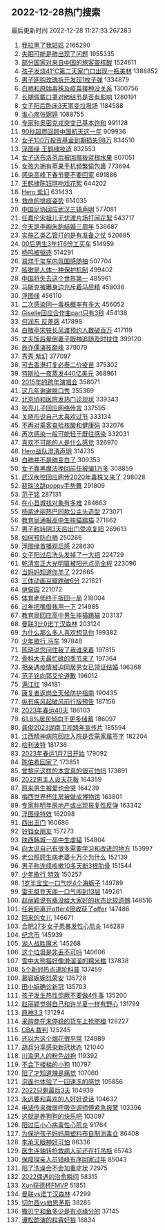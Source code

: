 ## 2022-12-28热门搜索 
最后更新时间 2022-12-28 11:27:33.267283 
1. [我拉黑了我姑姑](https://s.weibo.com/weibo?q=%E6%88%91%E6%8B%89%E9%BB%91%E4%BA%86%E6%88%91%E5%A7%91%E5%A7%91&t=31&band_rank=1&Refer=top) 2165290
1. [失眠可能是肺出现了问题](https://s.weibo.com/weibo?q=%23%E5%A4%B1%E7%9C%A0%E5%8F%AF%E8%83%BD%E6%98%AF%E8%82%BA%E5%87%BA%E7%8E%B0%E4%BA%86%E9%97%AE%E9%A2%98%23&t=31&band_rank=5&Refer=top) 1955335
1. [部分国家对来自中国的旅客查核酸](https://s.weibo.com/weibo?q=%23%E9%83%A8%E5%88%86%E5%9B%BD%E5%AE%B6%E5%AF%B9%E6%9D%A5%E8%87%AA%E4%B8%AD%E5%9B%BD%E7%9A%84%E6%97%85%E5%AE%A2%E6%9F%A5%E6%A0%B8%E9%85%B8%23&t=31&band_rank=49&Refer=top) 1524611
1. [孩子发烧41℃第二天家门口出现一瓶美林](https://s.weibo.com/weibo?q=%23%E5%AD%A9%E5%AD%90%E5%8F%91%E7%83%A741%E2%84%83%E7%AC%AC%E4%BA%8C%E5%A4%A9%E5%AE%B6%E9%97%A8%E5%8F%A3%E5%87%BA%E7%8E%B0%E4%B8%80%E7%93%B6%E7%BE%8E%E6%9E%97%23&t=31&band_rank=1&Refer=top) 1388852
1. [男子网购玫瑰拆开发现1枚子弹](https://s.weibo.com/weibo?q=%23%E7%94%B7%E5%AD%90%E7%BD%91%E8%B4%AD%E7%8E%AB%E7%91%B0%E6%8B%86%E5%BC%80%E5%8F%91%E7%8E%B01%E6%9E%9A%E5%AD%90%E5%BC%B9%23&t=31&band_rank=34&Refer=top) 1334879
1. [白肺和原始毒株及疫苗接种没关系](https://s.weibo.com/weibo?q=%23%E7%99%BD%E8%82%BA%E5%92%8C%E5%8E%9F%E5%A7%8B%E6%AF%92%E6%A0%AA%E5%8F%8A%E7%96%AB%E8%8B%97%E6%8E%A5%E7%A7%8D%E6%B2%A1%E5%85%B3%E7%B3%BB%23&t=31&band_rank=3&Refer=top) 1300756
1. [长期佩戴口罩对肺结节是否有影响](https://s.weibo.com/weibo?q=%23%E9%95%BF%E6%9C%9F%E4%BD%A9%E6%88%B4%E5%8F%A3%E7%BD%A9%E5%AF%B9%E8%82%BA%E7%BB%93%E8%8A%82%E6%98%AF%E5%90%A6%E6%9C%89%E5%BD%B1%E5%93%8D%23&t=31&band_rank=30&Refer=top) 1280191
1. [女子阳后卧床3天家变垃圾场](https://s.weibo.com/weibo?q=%23%E5%A5%B3%E5%AD%90%E9%98%B3%E5%90%8E%E5%8D%A7%E5%BA%8A3%E5%A4%A9%E5%AE%B6%E5%8F%98%E5%9E%83%E5%9C%BE%E5%9C%BA%23&t=31&band_rank=4&Refer=top) 1184588
1. [谁心疼张婉婷](https://s.weibo.com/weibo?q=%E8%B0%81%E5%BF%83%E7%96%BC%E5%BC%A0%E5%A9%89%E5%A9%B7&t=31&band_rank=23&Refer=top) 1088755
1. [专家称奥密克戎突变已基本饱和](https://s.weibo.com/weibo?q=%23%E4%B8%93%E5%AE%B6%E7%A7%B0%E5%A5%A5%E5%AF%86%E5%85%8B%E6%88%8E%E7%AA%81%E5%8F%98%E5%B7%B2%E5%9F%BA%E6%9C%AC%E9%A5%B1%E5%92%8C%23&t=31&band_rank=2&Refer=top) 991128
1. [90秒超燃回顾中国航天这一年](https://s.weibo.com/weibo?q=%2390%E7%A7%92%E8%B6%85%E7%87%83%E5%9B%9E%E9%A1%BE%E4%B8%AD%E5%9B%BD%E8%88%AA%E5%A4%A9%E8%BF%99%E4%B8%80%E5%B9%B4%23&t=31&band_rank=3&Refer=top) 909936
1. [女子100万投资基金到期损失98万](https://s.weibo.com/weibo?q=%23%E5%A5%B3%E5%AD%90100%E4%B8%87%E6%8A%95%E8%B5%84%E5%9F%BA%E9%87%91%E5%88%B0%E6%9C%9F%E6%8D%9F%E5%A4%B198%E4%B8%87%23&t=31&band_rank=31&Refer=top) 834510
1. [浮图缘 王鹤棣妆造](https://s.weibo.com/weibo?q=%E6%B5%AE%E5%9B%BE%E7%BC%98%20%E7%8E%8B%E9%B9%A4%E6%A3%A3%E5%A6%86%E9%80%A0&t=31&band_rank=12&Refer=top) 832553
1. [女子送布洛芬后被回赠板蓝根水果](https://s.weibo.com/weibo?q=%23%E5%A5%B3%E5%AD%90%E9%80%81%E5%B8%83%E6%B4%9B%E8%8A%AC%E5%90%8E%E8%A2%AB%E5%9B%9E%E8%B5%A0%E6%9D%BF%E8%93%9D%E6%A0%B9%E6%B0%B4%E6%9E%9C%23&t=31&band_rank=7&Refer=top) 807051
1. [女孩为拥有苹果手机频繁偷包裹](https://s.weibo.com/weibo?q=%23%E5%A5%B3%E5%AD%A9%E4%B8%BA%E6%8B%A5%E6%9C%89%E8%8B%B9%E6%9E%9C%E6%89%8B%E6%9C%BA%E9%A2%91%E7%B9%81%E5%81%B7%E5%8C%85%E8%A3%B9%23&t=31&band_rank=4&Refer=top) 773694
1. [感染高峰下春节要不要回家](https://s.weibo.com/weibo?q=%23%E6%84%9F%E6%9F%93%E9%AB%98%E5%B3%B0%E4%B8%8B%E6%98%A5%E8%8A%82%E8%A6%81%E4%B8%8D%E8%A6%81%E5%9B%9E%E5%AE%B6%23&t=31&band_rank=45&Refer=top) 691886
1. [王鹤棣陈钰琪吻戏花絮](https://s.weibo.com/weibo?q=%23%E7%8E%8B%E9%B9%A4%E6%A3%A3%E9%99%88%E9%92%B0%E7%90%AA%E5%90%BB%E6%88%8F%E8%8A%B1%E7%B5%AE%23&t=31&band_rank=6&Refer=top) 644202
1. [Hero 紫幻](https://s.weibo.com/weibo?q=Hero%20%E7%B4%AB%E5%B9%BB&t=31&band_rank=6&Refer=top) 631433
1. [救命的排痰姿势](https://s.weibo.com/weibo?q=%23%E6%95%91%E5%91%BD%E7%9A%84%E6%8E%92%E7%97%B0%E5%A7%BF%E5%8A%BF%23&t=31&band_rank=9&Refer=top) 614035
1. [中国足协回应武汉三镇声明](https://s.weibo.com/weibo?q=%23%E4%B8%AD%E5%9B%BD%E8%B6%B3%E5%8D%8F%E5%9B%9E%E5%BA%94%E6%AD%A6%E6%B1%89%E4%B8%89%E9%95%87%E5%A3%B0%E6%98%8E%23&t=31&band_rank=42&Refer=top) 577081
1. [任嘉伦宋祖儿无忧渡片场打闹花絮](https://s.weibo.com/weibo?q=%23%E4%BB%BB%E5%98%89%E4%BC%A6%E5%AE%8B%E7%A5%96%E5%84%BF%E6%97%A0%E5%BF%A7%E6%B8%A1%E7%89%87%E5%9C%BA%E6%89%93%E9%97%B9%E8%8A%B1%E7%B5%AE%23&t=31&band_rank=9&Refer=top) 543717
1. [今天是李峋朱韵结婚三周年](https://s.weibo.com/weibo?q=%23%E4%BB%8A%E5%A4%A9%E6%98%AF%E6%9D%8E%E5%B3%8B%E6%9C%B1%E9%9F%B5%E7%BB%93%E5%A9%9A%E4%B8%89%E5%91%A8%E5%B9%B4%23&t=31&band_rank=11&Refer=top) 536687
1. [实施乙类乙管打的是有准备之仗](https://s.weibo.com/weibo?q=%23%E5%AE%9E%E6%96%BD%E4%B9%99%E7%B1%BB%E4%B9%99%E7%AE%A1%E6%89%93%E7%9A%84%E6%98%AF%E6%9C%89%E5%87%86%E5%A4%87%E4%B9%8B%E4%BB%97%23&t=31&band_rank=10&Refer=top) 520685
1. [00后男生3年打6份工买车](https://s.weibo.com/weibo?q=%2300%E5%90%8E%E7%94%B7%E7%94%9F3%E5%B9%B4%E6%89%936%E4%BB%BD%E5%B7%A5%E4%B9%B0%E8%BD%A6%23&t=31&band_rank=45&Refer=top) 514959
1. [杨鸣被驱逐](https://s.weibo.com/weibo?q=%23%E6%9D%A8%E9%B8%A3%E8%A2%AB%E9%A9%B1%E9%80%90%23&t=31&band_rank=6&Refer=top) 514291
1. [易烊千玺车内氛围感随拍](https://s.weibo.com/weibo?q=%23%E6%98%93%E7%83%8A%E5%8D%83%E7%8E%BA%E8%BD%A6%E5%86%85%E6%B0%9B%E5%9B%B4%E6%84%9F%E9%9A%8F%E6%8B%8D%23&t=31&band_rank=11&Refer=top) 507704
1. [咳嗽是人体一种保护机制](https://s.weibo.com/weibo?q=%23%E5%92%B3%E5%97%BD%E6%98%AF%E4%BA%BA%E4%BD%93%E4%B8%80%E7%A7%8D%E4%BF%9D%E6%8A%A4%E6%9C%BA%E5%88%B6%23&t=31&band_rank=50&Refer=top) 499402
1. [中国将失去这个世界第一](https://s.weibo.com/weibo?q=%23%E4%B8%AD%E5%9B%BD%E5%B0%86%E5%A4%B1%E5%8E%BB%E8%BF%99%E4%B8%AA%E4%B8%96%E7%95%8C%E7%AC%AC%E4%B8%80%23&t=31&band_rank=7&Refer=top) 485961
1. [马斯克被曝身边充斥着马屁精](https://s.weibo.com/weibo?q=%23%E9%A9%AC%E6%96%AF%E5%85%8B%E8%A2%AB%E6%9B%9D%E8%BA%AB%E8%BE%B9%E5%85%85%E6%96%A5%E7%9D%80%E9%A9%AC%E5%B1%81%E7%B2%BE%23&t=31&band_rank=47&Refer=top) 458036
1. [浮图缘](https://s.weibo.com/weibo?q=%E6%B5%AE%E5%9B%BE%E7%BC%98&t=31&band_rank=8&Refer=top) 456110
1. [二次感染同一毒株概率有多大](https://s.weibo.com/weibo?q=%23%E4%BA%8C%E6%AC%A1%E6%84%9F%E6%9F%93%E5%90%8C%E4%B8%80%E6%AF%92%E6%A0%AA%E6%A6%82%E7%8E%87%E6%9C%89%E5%A4%9A%E5%A4%A7%23&t=31&band_rank=33&Refer=top) 456052
1. [Giselle回应合作曲part只有3秒](https://s.weibo.com/weibo?q=%23Giselle%E5%9B%9E%E5%BA%94%E5%90%88%E4%BD%9C%E6%9B%B2part%E5%8F%AA%E6%9C%893%E7%A7%92%23&t=31&band_rank=12&Refer=top) 454138
1. [何润东 反差感](https://s.weibo.com/weibo?q=%E4%BD%95%E6%B6%A6%E4%B8%9C%20%E5%8F%8D%E5%B7%AE%E6%84%9F&t=31&band_rank=35&Refer=top) 417898
1. [白敬亭宋轶长风渡预约人数破百万](https://s.weibo.com/weibo?q=%23%E7%99%BD%E6%95%AC%E4%BA%AD%E5%AE%8B%E8%BD%B6%E9%95%BF%E9%A3%8E%E6%B8%A1%E9%A2%84%E7%BA%A6%E4%BA%BA%E6%95%B0%E7%A0%B4%E7%99%BE%E4%B8%87%23&t=31&band_rank=15&Refer=top) 417119
1. [丈夫饭后晕倒妻子眼神追随及时扶住](https://s.weibo.com/weibo?q=%23%E4%B8%88%E5%A4%AB%E9%A5%AD%E5%90%8E%E6%99%95%E5%80%92%E5%A6%BB%E5%AD%90%E7%9C%BC%E7%A5%9E%E8%BF%BD%E9%9A%8F%E5%8F%8A%E6%97%B6%E6%89%B6%E4%BD%8F%23&t=31&band_rank=17&Refer=top) 399120
1. [辰亦儒演技巅峰](https://s.weibo.com/weibo?q=%23%E8%BE%B0%E4%BA%A6%E5%84%92%E6%BC%94%E6%8A%80%E5%B7%85%E5%B3%B0%23&t=31&band_rank=11&Refer=top) 379079
1. [秀秀 紫幻](https://s.weibo.com/weibo?q=%E7%A7%80%E7%A7%80%20%E7%B4%AB%E5%B9%BB&t=31&band_rank=50&Refer=top) 377097
1. [可去香港打复必泰二价疫苗](https://s.weibo.com/weibo?q=%23%E5%8F%AF%E5%8E%BB%E9%A6%99%E6%B8%AF%E6%89%93%E5%A4%8D%E5%BF%85%E6%B3%B0%E4%BA%8C%E4%BB%B7%E7%96%AB%E8%8B%97%23&t=31&band_rank=31&Refer=top) 375302
1. [特斯拉一夜蒸发440亿美元](https://s.weibo.com/weibo?q=%23%E7%89%B9%E6%96%AF%E6%8B%89%E4%B8%80%E5%A4%9C%E8%92%B8%E5%8F%91440%E4%BA%BF%E7%BE%8E%E5%85%83%23&t=31&band_rank=15&Refer=top) 368961
1. [2015年的跨年演唱会](https://s.weibo.com/weibo?q=%232015%E5%B9%B4%E7%9A%84%E8%B7%A8%E5%B9%B4%E6%BC%94%E5%94%B1%E4%BC%9A%23&t=31&band_rank=42&Refer=top) 358071
1. [这几年谢谢脱口秀](https://s.weibo.com/weibo?q=%23%E8%BF%99%E5%87%A0%E5%B9%B4%E8%B0%A2%E8%B0%A2%E8%84%B1%E5%8F%A3%E7%A7%80%23&t=31&band_rank=30&Refer=top) 355369
1. [北京协和医院发热门诊现状](https://s.weibo.com/weibo?q=%23%E5%8C%97%E4%BA%AC%E5%8D%8F%E5%92%8C%E5%8C%BB%E9%99%A2%E5%8F%91%E7%83%AD%E9%97%A8%E8%AF%8A%E7%8E%B0%E7%8A%B6%23&t=31&band_rank=9&Refer=top) 339343
1. [张亮儿子回应网络传言](https://s.weibo.com/weibo?q=%23%E5%BC%A0%E4%BA%AE%E5%84%BF%E5%AD%90%E5%9B%9E%E5%BA%94%E7%BD%91%E7%BB%9C%E4%BC%A0%E8%A8%80%23&t=31&band_rank=10&Refer=top) 337595
1. [关晓彤说自己太喜欢过节](https://s.weibo.com/weibo?q=%23%E5%85%B3%E6%99%93%E5%BD%A4%E8%AF%B4%E8%87%AA%E5%B7%B1%E5%A4%AA%E5%96%9C%E6%AC%A2%E8%BF%87%E8%8A%82%23&t=31&band_rank=23&Refer=top) 333134
1. [不再对乘客查验核酸和健康码](https://s.weibo.com/weibo?q=%23%E4%B8%8D%E5%86%8D%E5%AF%B9%E4%B9%98%E5%AE%A2%E6%9F%A5%E9%AA%8C%E6%A0%B8%E9%85%B8%E5%92%8C%E5%81%A5%E5%BA%B7%E7%A0%81%23&t=31&band_rank=27&Refer=top) 332076
1. [再次感染一般可能轻于既往感染](https://s.weibo.com/weibo?q=%23%E5%86%8D%E6%AC%A1%E6%84%9F%E6%9F%93%E4%B8%80%E8%88%AC%E5%8F%AF%E8%83%BD%E8%BD%BB%E4%BA%8E%E6%97%A2%E5%BE%80%E6%84%9F%E6%9F%93%23&t=31&band_rank=12&Refer=top) 332031
1. [喜欢不可能的人是什么感觉](https://s.weibo.com/weibo?q=%23%E5%96%9C%E6%AC%A2%E4%B8%8D%E5%8F%AF%E8%83%BD%E7%9A%84%E4%BA%BA%E6%98%AF%E4%BB%80%E4%B9%88%E6%84%9F%E8%A7%89%23&t=31&band_rank=42&Refer=top) 326970
1. [Hero战队澄清声明](https://s.weibo.com/weibo?q=%23Hero%E6%88%98%E9%98%9F%E6%BE%84%E6%B8%85%E5%A3%B0%E6%98%8E%23&t=31&band_rank=22&Refer=top) 314735
1. [白肺并不是肺变白了](https://s.weibo.com/weibo?q=%23%E7%99%BD%E8%82%BA%E5%B9%B6%E4%B8%8D%E6%98%AF%E8%82%BA%E5%8F%98%E7%99%BD%E4%BA%86%23&t=31&band_rank=38&Refer=top) 309353
1. [女子靠黑魔法挽回前任被骗1万多](https://s.weibo.com/weibo?q=%23%E5%A5%B3%E5%AD%90%E9%9D%A0%E9%BB%91%E9%AD%94%E6%B3%95%E6%8C%BD%E5%9B%9E%E5%89%8D%E4%BB%BB%E8%A2%AB%E9%AA%971%E4%B8%87%E5%A4%9A%23&t=31&band_rank=28&Refer=top) 308859
1. [武汉疾控回应网传2020年毒株又来了](https://s.weibo.com/weibo?q=%23%E6%AD%A6%E6%B1%89%E7%96%BE%E6%8E%A7%E5%9B%9E%E5%BA%94%E7%BD%91%E4%BC%A02020%E5%B9%B4%E6%AF%92%E6%A0%AA%E5%8F%88%E6%9D%A5%E4%BA%86%23&t=31&band_rank=13&Refer=top) 298028
1. [裴珠泫跳poppy手势舞](https://s.weibo.com/weibo?q=%23%E8%A3%B4%E7%8F%A0%E6%B3%AB%E8%B7%B3poppy%E6%89%8B%E5%8A%BF%E8%88%9E%23&t=31&band_rank=14&Refer=top) 291809
1. [范子铭](https://s.weibo.com/weibo?q=%E8%8C%83%E5%AD%90%E9%93%AD&t=31&band_rank=15&Refer=top) 287131
1. [在小县城找对象有多难](https://s.weibo.com/weibo?q=%23%E5%9C%A8%E5%B0%8F%E5%8E%BF%E5%9F%8E%E6%89%BE%E5%AF%B9%E8%B1%A1%E6%9C%89%E5%A4%9A%E9%9A%BE%23&t=31&band_rank=16&Refer=top) 284663
1. [杨紫迪丽热巴同款公主头造型](https://s.weibo.com/weibo?q=%23%E6%9D%A8%E7%B4%AB%E8%BF%AA%E4%B8%BD%E7%83%AD%E5%B7%B4%E5%90%8C%E6%AC%BE%E5%85%AC%E4%B8%BB%E5%A4%B4%E9%80%A0%E5%9E%8B%23&t=31&band_rank=17&Refer=top) 273071
1. [教育局通报高中生摔猫踹猫](https://s.weibo.com/weibo?q=%23%E6%95%99%E8%82%B2%E5%B1%80%E9%80%9A%E6%8A%A5%E9%AB%98%E4%B8%AD%E7%94%9F%E6%91%94%E7%8C%AB%E8%B8%B9%E7%8C%AB%23&t=31&band_rank=48&Refer=top) 271662
1. [男子称转阴3天后出门受凉复阳](https://s.weibo.com/weibo?q=%23%E7%94%B7%E5%AD%90%E7%A7%B0%E8%BD%AC%E9%98%B43%E5%A4%A9%E5%90%8E%E5%87%BA%E9%97%A8%E5%8F%97%E5%87%89%E5%A4%8D%E9%98%B3%23&t=31&band_rank=39&Refer=top) 269613
1. [如何预防白肺](https://s.weibo.com/weibo?q=%23%E5%A6%82%E4%BD%95%E9%A2%84%E9%98%B2%E7%99%BD%E8%82%BA%23&t=31&band_rank=20&Refer=top) 250266
1. [浮图缘首播观后感](https://s.weibo.com/weibo?q=%23%E6%B5%AE%E5%9B%BE%E7%BC%98%E9%A6%96%E6%92%AD%E8%A7%82%E5%90%8E%E6%84%9F%23&t=31&band_rank=18&Refer=top) 228630
1. [女子阳过后洗头发掉了一大把](https://s.weibo.com/weibo?q=%23%E5%A5%B3%E5%AD%90%E9%98%B3%E8%BF%87%E5%90%8E%E6%B4%97%E5%A4%B4%E5%8F%91%E6%8E%89%E4%BA%86%E4%B8%80%E5%A4%A7%E6%8A%8A%23&t=31&band_rank=19&Refer=top) 224729
1. [乾清宫正大光明匾被阳光点亮全程](https://s.weibo.com/weibo?q=%23%E4%B9%BE%E6%B8%85%E5%AE%AB%E6%AD%A3%E5%A4%A7%E5%85%89%E6%98%8E%E5%8C%BE%E8%A2%AB%E9%98%B3%E5%85%89%E7%82%B9%E4%BA%AE%E5%85%A8%E7%A8%8B%23&t=31&band_rank=46&Refer=top) 223096
1. [当妈妈知道你羊了](https://s.weibo.com/weibo?q=%23%E5%BD%93%E5%A6%88%E5%A6%88%E7%9F%A5%E9%81%93%E4%BD%A0%E7%BE%8A%E4%BA%86%23&t=31&band_rank=20&Refer=top) 222665
1. [三体动画豆瓣跌破6分](https://s.weibo.com/weibo?q=%23%E4%B8%89%E4%BD%93%E5%8A%A8%E7%94%BB%E8%B1%86%E7%93%A3%E8%B7%8C%E7%A0%B46%E5%88%86%23&t=31&band_rank=21&Refer=top) 221621
1. [伊甸园](https://s.weibo.com/weibo?q=%E4%BC%8A%E7%94%B8%E5%9B%AD&t=31&band_rank=23&Refer=top) 221072
1. [体育老师终于扳回一局](https://s.weibo.com/weibo?q=%23%E4%BD%93%E8%82%B2%E8%80%81%E5%B8%88%E7%BB%88%E4%BA%8E%E6%89%B3%E5%9B%9E%E4%B8%80%E5%B1%80%23&t=31&band_rank=31&Refer=top) 218004
1. [过年把嘴借我用一下](https://s.weibo.com/weibo?q=%23%E8%BF%87%E5%B9%B4%E6%8A%8A%E5%98%B4%E5%80%9F%E6%88%91%E7%94%A8%E4%B8%80%E4%B8%8B%23&t=31&band_rank=40&Refer=top) 214985
1. [教育局回应高中男生摔猫踢猫](https://s.weibo.com/weibo?q=%23%E6%95%99%E8%82%B2%E5%B1%80%E5%9B%9E%E5%BA%94%E9%AB%98%E4%B8%AD%E7%94%B7%E7%94%9F%E6%91%94%E7%8C%AB%E8%B8%A2%E7%8C%AB%23&t=31&band_rank=50&Refer=top) 203137
1. [曼联3比0诺丁汉森林](https://s.weibo.com/weibo?q=%23%E6%9B%BC%E8%81%943%E6%AF%940%E8%AF%BA%E4%B8%81%E6%B1%89%E6%A3%AE%E6%9E%97%23&t=31&band_rank=27&Refer=top) 203124
1. [为什么那么多人喜欢想见你](https://s.weibo.com/weibo?q=%23%E4%B8%BA%E4%BB%80%E4%B9%88%E9%82%A3%E4%B9%88%E5%A4%9A%E4%BA%BA%E5%96%9C%E6%AC%A2%E6%83%B3%E8%A7%81%E4%BD%A0%23&t=31&band_rank=22&Refer=top) 199382
1. [少年歌行 马车](https://s.weibo.com/weibo?q=%E5%B0%91%E5%B9%B4%E6%AD%8C%E8%A1%8C%20%E9%A9%AC%E8%BD%A6&t=31&band_rank=28&Refer=top) 197848
1. [陈晓说您问住我了我谁来着](https://s.weibo.com/weibo?q=%23%E9%99%88%E6%99%93%E8%AF%B4%E6%82%A8%E9%97%AE%E4%BD%8F%E6%88%91%E4%BA%86%E6%88%91%E8%B0%81%E6%9D%A5%E7%9D%80%23&t=31&band_rank=28&Refer=top) 197815
1. [骨科大夫最忙碌的季节来了](https://s.weibo.com/weibo?q=%23%E9%AA%A8%E7%A7%91%E5%A4%A7%E5%A4%AB%E6%9C%80%E5%BF%99%E7%A2%8C%E7%9A%84%E5%AD%A3%E8%8A%82%E6%9D%A5%E4%BA%86%23&t=31&band_rank=49&Refer=top) 197364
1. [相亲遇疫情被迫同居男女已领证结婚](https://s.weibo.com/weibo?q=%23%E7%9B%B8%E4%BA%B2%E9%81%87%E7%96%AB%E6%83%85%E8%A2%AB%E8%BF%AB%E5%90%8C%E5%B1%85%E7%94%B7%E5%A5%B3%E5%B7%B2%E9%A2%86%E8%AF%81%E7%BB%93%E5%A9%9A%23&t=31&band_rank=24&Refer=top) 196368
1. [范子铭向郭艾伦道歉](https://s.weibo.com/weibo?q=%23%E8%8C%83%E5%AD%90%E9%93%AD%E5%90%91%E9%83%AD%E8%89%BE%E4%BC%A6%E9%81%93%E6%AD%89%23&t=31&band_rank=28&Refer=top) 196012
1. [满江红](https://s.weibo.com/weibo?q=%E6%BB%A1%E6%B1%9F%E7%BA%A2&t=31&band_rank=30&Refer=top) 194181
1. [康复者返岗全天候防护指南](https://s.weibo.com/weibo?q=%23%E5%BA%B7%E5%A4%8D%E8%80%85%E8%BF%94%E5%B2%97%E5%85%A8%E5%A4%A9%E5%80%99%E9%98%B2%E6%8A%A4%E6%8C%87%E5%8D%97%23&t=31&band_rank=32&Refer=top) 190435
1. [纵有疾风起破风前行版预告](https://s.weibo.com/weibo?q=%23%E7%BA%B5%E6%9C%89%E7%96%BE%E9%A3%8E%E8%B5%B7%E7%A0%B4%E9%A3%8E%E5%89%8D%E8%A1%8C%E7%89%88%E9%A2%84%E5%91%8A%23&t=31&band_rank=41&Refer=top) 187156
1. [2023年春运40天](https://s.weibo.com/weibo?q=%232023%E5%B9%B4%E6%98%A5%E8%BF%9040%E5%A4%A9%23&t=31&band_rank=33&Refer=top) 186103
1. [61.8%居民倾向于更多储蓄](https://s.weibo.com/weibo?q=%2361.8%25%E5%B1%85%E6%B0%91%E5%80%BE%E5%90%91%E4%BA%8E%E6%9B%B4%E5%A4%9A%E5%82%A8%E8%93%84%23&t=31&band_rank=34&Refer=top) 186097
1. [龚俊2023湖南卫视跨年宣传片](https://s.weibo.com/weibo?q=%23%E9%BE%9A%E4%BF%8A2023%E6%B9%96%E5%8D%97%E5%8D%AB%E8%A7%86%E8%B7%A8%E5%B9%B4%E5%AE%A3%E4%BC%A0%E7%89%87%23&t=31&band_rank=37&Refer=top) 185594
1. [江西精神病院回应入院是否需家属签字](https://s.weibo.com/weibo?q=%23%E6%B1%9F%E8%A5%BF%E7%B2%BE%E7%A5%9E%E7%97%85%E9%99%A2%E5%9B%9E%E5%BA%94%E5%85%A5%E9%99%A2%E6%98%AF%E5%90%A6%E9%9C%80%E5%AE%B6%E5%B1%9E%E7%AD%BE%E5%AD%97%23&t=31&band_rank=25&Refer=top) 182204
1. [哈利波特](https://s.weibo.com/weibo?q=%E5%93%88%E5%88%A9%E6%B3%A2%E7%89%B9&t=31&band_rank=26&Refer=top) 181736
1. [2023年春运1月7日开始](https://s.weibo.com/weibo?q=%232023%E5%B9%B4%E6%98%A5%E8%BF%901%E6%9C%887%E6%97%A5%E5%BC%80%E5%A7%8B%23&t=31&band_rank=31&Refer=top) 179092
1. [陈佑希回家了](https://s.weibo.com/weibo?q=%23%E9%99%88%E4%BD%91%E5%B8%8C%E5%9B%9E%E5%AE%B6%E4%BA%86%23&t=31&band_rank=50&Refer=top) 173851
1. [曾黎问这样的本宫真的很可怕吗](https://s.weibo.com/weibo?q=%23%E6%9B%BE%E9%BB%8E%E9%97%AE%E8%BF%99%E6%A0%B7%E7%9A%84%E6%9C%AC%E5%AE%AB%E7%9C%9F%E7%9A%84%E5%BE%88%E5%8F%AF%E6%80%95%E5%90%97%23&t=31&band_rank=33&Refer=top) 173691
1. [2022男主人设天花板](https://s.weibo.com/weibo?q=%232022%E7%94%B7%E4%B8%BB%E4%BA%BA%E8%AE%BE%E5%A4%A9%E8%8A%B1%E6%9D%BF%23&t=31&band_rank=31&Refer=top) 164359
1. [原来男生被爱也会哭](https://s.weibo.com/weibo?q=%23%E5%8E%9F%E6%9D%A5%E7%94%B7%E7%94%9F%E8%A2%AB%E7%88%B1%E4%B9%9F%E4%BC%9A%E5%93%AD%23&t=31&band_rank=43&Refer=top) 164239
1. [梅西世界杯住房被做成博物馆](https://s.weibo.com/weibo?q=%23%E6%A2%85%E8%A5%BF%E4%B8%96%E7%95%8C%E6%9D%AF%E4%BD%8F%E6%88%BF%E8%A2%AB%E5%81%9A%E6%88%90%E5%8D%9A%E7%89%A9%E9%A6%86%23&t=31&band_rank=38&Refer=top) 163801
1. [专家称明年房地产或出现报复性反弹](https://s.weibo.com/weibo?q=%23%E4%B8%93%E5%AE%B6%E7%A7%B0%E6%98%8E%E5%B9%B4%E6%88%BF%E5%9C%B0%E4%BA%A7%E6%88%96%E5%87%BA%E7%8E%B0%E6%8A%A5%E5%A4%8D%E6%80%A7%E5%8F%8D%E5%BC%B9%23&t=31&band_rank=27&Refer=top) 163342
1. [浮图缘特效](https://s.weibo.com/weibo?q=%23%E6%B5%AE%E5%9B%BE%E7%BC%98%E7%89%B9%E6%95%88%23&t=31&band_rank=39&Refer=top) 162098
1. [西出玉门](https://s.weibo.com/weibo?q=%E8%A5%BF%E5%87%BA%E7%8E%89%E9%97%A8&t=31&band_rank=42&Refer=top) 160686
1. [铃铛女朋友](https://s.weibo.com/weibo?q=%23%E9%93%83%E9%93%9B%E5%A5%B3%E6%9C%8B%E5%8F%8B%23&t=31&band_rank=36&Refer=top) 157273
1. [陕西韩城一高中生虐猫](https://s.weibo.com/weibo?q=%23%E9%99%95%E8%A5%BF%E9%9F%A9%E5%9F%8E%E4%B8%80%E9%AB%98%E4%B8%AD%E7%94%9F%E8%99%90%E7%8C%AB%23&t=31&band_rank=45&Refer=top) 154804
1. [向太说自己有很多需要学习和改进的地方](https://s.weibo.com/weibo?q=%23%E5%90%91%E5%A4%AA%E8%AF%B4%E8%87%AA%E5%B7%B1%E6%9C%89%E5%BE%88%E5%A4%9A%E9%9C%80%E8%A6%81%E5%AD%A6%E4%B9%A0%E5%92%8C%E6%94%B9%E8%BF%9B%E7%9A%84%E5%9C%B0%E6%96%B9%23&t=31&band_rank=41&Refer=top) 153997
1. [老公照顾生病老婆十万个为什么](https://s.weibo.com/weibo?q=%23%E8%80%81%E5%85%AC%E7%85%A7%E9%A1%BE%E7%94%9F%E7%97%85%E8%80%81%E5%A9%86%E5%8D%81%E4%B8%87%E4%B8%AA%E4%B8%BA%E4%BB%80%E4%B9%88%23&t=31&band_rank=49&Refer=top) 152139
1. [男子称连续咳嗽10多天断3根肋骨](https://s.weibo.com/weibo?q=%23%E7%94%B7%E5%AD%90%E7%A7%B0%E8%BF%9E%E7%BB%AD%E5%92%B3%E5%97%BD10%E5%A4%9A%E5%A4%A9%E6%96%AD3%E6%A0%B9%E8%82%8B%E9%AA%A8%23&t=31&band_rank=30&Refer=top) 151544
1. [少年歌行 特效](https://s.weibo.com/weibo?q=%E5%B0%91%E5%B9%B4%E6%AD%8C%E8%A1%8C%20%E7%89%B9%E6%95%88&t=31&band_rank=41&Refer=top) 150257
1. [1岁半宝宝一口气吃4个海蛎子](https://s.weibo.com/weibo?q=%231%E5%B2%81%E5%8D%8A%E5%AE%9D%E5%AE%9D%E4%B8%80%E5%8F%A3%E6%B0%94%E5%90%834%E4%B8%AA%E6%B5%B7%E8%9B%8E%E5%AD%90%23&t=31&band_rank=29&Refer=top) 149789
1. [雷无桀登天阁一口气闯到13层](https://s.weibo.com/weibo?q=%23%E9%9B%B7%E6%97%A0%E6%A1%80%E7%99%BB%E5%A4%A9%E9%98%81%E4%B8%80%E5%8F%A3%E6%B0%94%E9%97%AF%E5%88%B013%E5%B1%82%23&t=31&band_rank=12&Refer=top) 149261
1. [赵丽颖说有翡没给大家好的状态比较遗憾](https://s.weibo.com/weibo?q=%23%E8%B5%B5%E4%B8%BD%E9%A2%96%E8%AF%B4%E6%9C%89%E7%BF%A1%E6%B2%A1%E7%BB%99%E5%A4%A7%E5%AE%B6%E5%A5%BD%E7%9A%84%E7%8A%B6%E6%80%81%E6%AF%94%E8%BE%83%E9%81%97%E6%86%BE%23&t=31&band_rank=31&Refer=top) 148516
1. [任若阳离开offer4但收获了offer](https://s.weibo.com/weibo?q=%23%E4%BB%BB%E8%8B%A5%E9%98%B3%E7%A6%BB%E5%BC%80offer4%E4%BD%86%E6%94%B6%E8%8E%B7%E4%BA%86offer%23&t=31&band_rank=32&Refer=top) 147486
1. [回来的女儿](https://s.weibo.com/weibo?q=%E5%9B%9E%E6%9D%A5%E7%9A%84%E5%A5%B3%E5%84%BF&t=31&band_rank=34&Refer=top) 146671
1. [合肥27岁女子患暴发性心肌炎](https://s.weibo.com/weibo?q=%23%E5%90%88%E8%82%A527%E5%B2%81%E5%A5%B3%E5%AD%90%E6%82%A3%E6%9A%B4%E5%8F%91%E6%80%A7%E5%BF%83%E8%82%8C%E7%82%8E%23&t=31&band_rank=35&Refer=top) 146289
1. [纪念币](https://s.weibo.com/weibo?q=%E7%BA%AA%E5%BF%B5%E5%B8%81&t=31&band_rank=37&Refer=top) 145939
1. [湖人战胜魔术](https://s.weibo.com/weibo?q=%23%E6%B9%96%E4%BA%BA%E6%88%98%E8%83%9C%E9%AD%94%E6%9C%AF%23&t=31&band_rank=44&Refer=top) 145268
1. [这个垃圾是非丢不可吗](https://s.weibo.com/weibo?q=%23%E8%BF%99%E4%B8%AA%E5%9E%83%E5%9C%BE%E6%98%AF%E9%9D%9E%E4%B8%A2%E4%B8%8D%E5%8F%AF%E5%90%97%23&t=31&band_rank=38&Refer=top) 140606
1. [雪中大熊猫好像滑溜溜的糯米糍](https://s.weibo.com/weibo?q=%23%E9%9B%AA%E4%B8%AD%E5%A4%A7%E7%86%8A%E7%8C%AB%E5%A5%BD%E5%83%8F%E6%BB%91%E6%BA%9C%E6%BA%9C%E7%9A%84%E7%B3%AF%E7%B1%B3%E7%B3%8D%23&t=31&band_rank=45&Refer=top) 137838
1. [5个新冠热点进阶科普](https://s.weibo.com/weibo?q=%235%E4%B8%AA%E6%96%B0%E5%86%A0%E7%83%AD%E7%82%B9%E8%BF%9B%E9%98%B6%E7%A7%91%E6%99%AE%23&t=31&band_rank=46&Refer=top) 137459
1. [慕容婉婉怼荣安](https://s.weibo.com/weibo?q=%23%E6%85%95%E5%AE%B9%E5%A9%89%E5%A9%89%E6%80%BC%E8%8D%A3%E5%AE%89%23&t=31&band_rank=47&Refer=top) 135728
1. [田小娟确诊新冠](https://s.weibo.com/weibo?q=%23%E7%94%B0%E5%B0%8F%E5%A8%9F%E7%A1%AE%E8%AF%8A%E6%96%B0%E5%86%A0%23&t=31&band_rank=41&Refer=top) 135703
1. [孩子发生热性惊厥不要做4件事](https://s.weibo.com/weibo?q=%23%E5%AD%A9%E5%AD%90%E5%8F%91%E7%94%9F%E7%83%AD%E6%80%A7%E6%83%8A%E5%8E%A5%E4%B8%8D%E8%A6%81%E5%81%9A4%E4%BB%B6%E4%BA%8B%23&t=31&band_rank=46&Refer=top) 135200
1. [赵丽颖觉得自己和许半夏一样有野心](https://s.weibo.com/weibo?q=%23%E8%B5%B5%E4%B8%BD%E9%A2%96%E8%A7%89%E5%BE%97%E8%87%AA%E5%B7%B1%E5%92%8C%E8%AE%B8%E5%8D%8A%E5%A4%8F%E4%B8%80%E6%A0%B7%E6%9C%89%E9%87%8E%E5%BF%83%23&t=31&band_rank=47&Refer=top) 131799
1. [原神3.3](https://s.weibo.com/weibo?q=%23%E5%8E%9F%E7%A5%9E3.3%23&t=31&band_rank=43&Refer=top) 131294
1. [采购商在未停稳的货车上抢脐橙](https://s.weibo.com/weibo?q=%23%E9%87%87%E8%B4%AD%E5%95%86%E5%9C%A8%E6%9C%AA%E5%81%9C%E7%A8%B3%E7%9A%84%E8%B4%A7%E8%BD%A6%E4%B8%8A%E6%8A%A2%E8%84%90%E6%A9%99%23&t=31&band_rank=50&Refer=top) 128227
1. [CBA 裁判](https://s.weibo.com/weibo?q=CBA%20%E8%A3%81%E5%88%A4&t=31&band_rank=44&Refer=top) 125245
1. [还以为这个烟花很平常](https://s.weibo.com/weibo?q=%E8%BF%98%E4%BB%A5%E4%B8%BA%E8%BF%99%E4%B8%AA%E7%83%9F%E8%8A%B1%E5%BE%88%E5%B9%B3%E5%B8%B8&t=31&band_rank=47&Refer=top) 124989
1. [胡兵分享感染新冠状态](https://s.weibo.com/weibo?q=%23%E8%83%A1%E5%85%B5%E5%88%86%E4%BA%AB%E6%84%9F%E6%9F%93%E6%96%B0%E5%86%A0%E7%8A%B6%E6%80%81%23&t=31&band_rank=12&Refer=top) 121040
1. [川渝男人的粉色战袍](https://s.weibo.com/weibo?q=%23%E5%B7%9D%E6%B8%9D%E7%94%B7%E4%BA%BA%E7%9A%84%E7%B2%89%E8%89%B2%E6%88%98%E8%A2%8D%23&t=31&band_rank=50&Refer=top) 119392
1. [不会下楼梯的小狗](https://s.weibo.com/weibo?q=%23%E4%B8%8D%E4%BC%9A%E4%B8%8B%E6%A5%BC%E6%A2%AF%E7%9A%84%E5%B0%8F%E7%8B%97%23&t=31&band_rank=45&Refer=top) 110797
1. [阳了才知道辣是痛觉](https://s.weibo.com/weibo?q=%23%E9%98%B3%E4%BA%86%E6%89%8D%E7%9F%A5%E9%81%93%E8%BE%A3%E6%98%AF%E7%97%9B%E8%A7%89%23&t=31&band_rank=46&Refer=top) 107060
1. [泡面也体验了一回速冻的感觉](https://s.weibo.com/weibo?q=%23%E6%B3%A1%E9%9D%A2%E4%B9%9F%E4%BD%93%E9%AA%8C%E4%BA%86%E4%B8%80%E5%9B%9E%E9%80%9F%E5%86%BB%E7%9A%84%E6%84%9F%E8%A7%89%23&t=31&band_rank=47&Refer=top) 105856
1. [2022只剩最后3天](https://s.weibo.com/weibo?q=%232022%E5%8F%AA%E5%89%A9%E6%9C%80%E5%90%8E3%E5%A4%A9%23&t=31&band_rank=29&Refer=top) 104939
1. [永远要和喜欢的人好好说话](https://s.weibo.com/weibo?q=%23%E6%B0%B8%E8%BF%9C%E8%A6%81%E5%92%8C%E5%96%9C%E6%AC%A2%E7%9A%84%E4%BA%BA%E5%A5%BD%E5%A5%BD%E8%AF%B4%E8%AF%9D%23&t=31&band_rank=48&Refer=top) 104632
1. [电话传来微弱呼吸空调师傅紧急报警](https://s.weibo.com/weibo?q=%23%E7%94%B5%E8%AF%9D%E4%BC%A0%E6%9D%A5%E5%BE%AE%E5%BC%B1%E5%91%BC%E5%90%B8%E7%A9%BA%E8%B0%83%E5%B8%88%E5%82%85%E7%B4%A7%E6%80%A5%E6%8A%A5%E8%AD%A6%23&t=31&band_rank=49&Refer=top) 103396
1. [这就是养狗狗的快乐吧](https://s.weibo.com/weibo?q=%23%E8%BF%99%E5%B0%B1%E6%98%AF%E5%85%BB%E7%8B%97%E7%8B%97%E7%9A%84%E5%BF%AB%E4%B9%90%E5%90%A7%23&t=31&band_rank=50&Refer=top) 103097
1. [阳过后小心病毒性心肌炎](https://s.weibo.com/weibo?q=%23%E9%98%B3%E8%BF%87%E5%90%8E%E5%B0%8F%E5%BF%83%E7%97%85%E6%AF%92%E6%80%A7%E5%BF%83%E8%82%8C%E7%82%8E%23&t=31&band_rank=49&Refer=top) 91764
1. [为保护孩子妈妈用塑料布自制消毒仓](https://s.weibo.com/weibo?q=%23%E4%B8%BA%E4%BF%9D%E6%8A%A4%E5%AD%A9%E5%AD%90%E5%A6%88%E5%A6%88%E7%94%A8%E5%A1%91%E6%96%99%E5%B8%83%E8%87%AA%E5%88%B6%E6%B6%88%E6%AF%92%E4%BB%93%23&t=31&band_rank=49&Refer=top) 86408
1. [李承天眼神好可怕](https://s.weibo.com/weibo?q=%23%E6%9D%8E%E6%89%BF%E5%A4%A9%E7%9C%BC%E7%A5%9E%E5%A5%BD%E5%8F%AF%E6%80%95%23&t=31&band_rank=39&Refer=top) 86336
1. [医生连轴转抢救病人前还在打吊瓶](https://s.weibo.com/weibo?q=%23%E5%8C%BB%E7%94%9F%E8%BF%9E%E8%BD%B4%E8%BD%AC%E6%8A%A2%E6%95%91%E7%97%85%E4%BA%BA%E5%89%8D%E8%BF%98%E5%9C%A8%E6%89%93%E5%90%8A%E7%93%B6%23&t=31&band_rank=50&Refer=top) 85743
1. [保障探亲人员错峰有序回家过年](https://s.weibo.com/weibo?q=%23%E4%BF%9D%E9%9A%9C%E6%8E%A2%E4%BA%B2%E4%BA%BA%E5%91%98%E9%94%99%E5%B3%B0%E6%9C%89%E5%BA%8F%E5%9B%9E%E5%AE%B6%E8%BF%87%E5%B9%B4%23&t=31&band_rank=42&Refer=top) 85043
1. [阳了洗澡会不会加重症状](https://s.weibo.com/weibo?q=%23%E9%98%B3%E4%BA%86%E6%B4%97%E6%BE%A1%E4%BC%9A%E4%B8%8D%E4%BC%9A%E5%8A%A0%E9%87%8D%E7%97%87%E7%8A%B6%23&t=31&band_rank=42&Refer=top) 72975
1. [2022偶遇的治愈瞬间](https://s.weibo.com/weibo?q=%232022%E5%81%B6%E9%81%87%E7%9A%84%E6%B2%BB%E6%84%88%E7%9E%AC%E9%97%B4%23&t=31&band_rank=48&Refer=top) 58315
1. [Xun获德杯FMVP](https://s.weibo.com/weibo?q=%23Xun%E8%8E%B7%E5%BE%B7%E6%9D%AFFMVP%23&t=31&band_rank=50&Refer=top) 51851
1. [曼联vs诺丁汉森林](https://s.weibo.com/weibo?q=%23%E6%9B%BC%E8%81%94vs%E8%AF%BA%E4%B8%81%E6%B1%89%E6%A3%AE%E6%9E%97%23&t=31&band_rank=50&Refer=top) 47299
1. [切尔西vs伯恩茅斯](https://s.weibo.com/weibo?q=%23%E5%88%87%E5%B0%94%E8%A5%BFvs%E4%BC%AF%E6%81%A9%E8%8C%85%E6%96%AF%23&t=31&band_rank=39&Refer=top) 38285
1. [撒贝宁和鱼多少是有点缘分的](https://s.weibo.com/weibo?q=%23%E6%92%92%E8%B4%9D%E5%AE%81%E5%92%8C%E9%B1%BC%E5%A4%9A%E5%B0%91%E6%98%AF%E6%9C%89%E7%82%B9%E7%BC%98%E5%88%86%E7%9A%84%23&t=31&band_rank=42&Refer=top) 37145
1. [谭松韵演的程霄好狠](https://s.weibo.com/weibo?q=%23%E8%B0%AD%E6%9D%BE%E9%9F%B5%E6%BC%94%E7%9A%84%E7%A8%8B%E9%9C%84%E5%A5%BD%E7%8B%A0%23&t=31&band_rank=46&Refer=top) 18834
